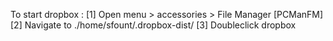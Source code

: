 To start dropbox :
[1] Open menu > accessories > File Manager [PCManFM]
[2] Navigate to ./home/sfount/.dropbox-dist/
[3] Doubleclick dropbox



